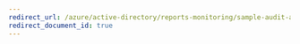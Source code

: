 ```yaml
---
redirect_url: /azure/active-directory/reports-monitoring/sample-audit-api
redirect_document_id: true
---
```

